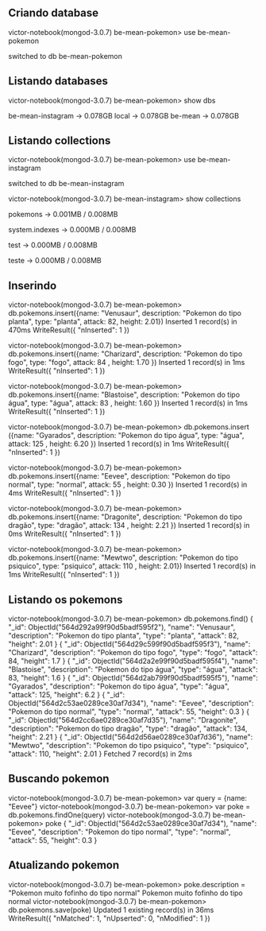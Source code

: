 ## Criando database

victor-notebook(mongod-3.0.7) be-mean-pokemon> use be-mean-pokemon

switched to db be-mean-pokemon

## Listando databases 

victor-notebook(mongod-3.0.7) be-mean-pokemon> show dbs

be-mean-instagram → 0.078GB
local             → 0.078GB
be-mean           → 0.078GB

## Listando collections

victor-notebook(mongod-3.0.7) be-mean-pokemon> use be-mean-instagram

switched to db be-mean-instagram

victor-notebook(mongod-3.0.7) be-mean-instagram> show collections

pokemons       → 0.001MB / 0.008MB

system.indexes → 0.000MB / 0.008MB

test           → 0.000MB / 0.008MB

teste          → 0.000MB / 0.008MB

## Inserindo

victor-notebook(mongod-3.0.7) be-mean-pokemon> db.pokemons.insert({name: "Venusaur", description: "Pokemon do tipo planta", type: "planta", attack: 82, height: 2.01})
Inserted 1 record(s) in 470ms
WriteResult({
  "nInserted": 1
})

victor-notebook(mongod-3.0.7) be-mean-pokemon> db.pokemons.insert({name: "Charizard", description: "Pokemon do tipo fogo", type: "fogo", attack: 84 , height: 1.70 })
Inserted 1 record(s) in 1ms
WriteResult({
  "nInserted": 1
})

victor-notebook(mongod-3.0.7) be-mean-pokemon> db.pokemons.insert({name: "Blastoise", description: "Pokemon do tipo água", type: "água", attack: 83 , height: 1.60  })
Inserted 1 record(s) in 1ms
WriteResult({
  "nInserted": 1
})

victor-notebook(mongod-3.0.7) be-mean-pokemon> db.pokemons.insert ({name: "Gyarados", description: "Pokemon do tipo água", type: "água", attack: 125 , height: 6.20  })
Inserted 1 record(s) in 1ms
WriteResult({
  "nInserted": 1
})

victor-notebook(mongod-3.0.7) be-mean-pokemon> db.pokemons.insert({name: "Eevee", description: "Pokemon do tipo normal", type: "normal", attack: 55 , height: 0.30  })
Inserted 1 record(s) in 4ms
WriteResult({
  "nInserted": 1
})

victor-notebook(mongod-3.0.7) be-mean-pokemon> db.pokemons.insert({name: "Dragonite", description: "Pokemon do tipo dragão", type: "dragão", attack: 134 , height: 2.21 })
Inserted 1 record(s) in 0ms
WriteResult({
  "nInserted": 1
})

victor-notebook(mongod-3.0.7) be-mean-pokemon> db.pokemons.insert({name: "Mewtwo", description: "Pokemon do tipo psiquico", type: "psiquico", attack: 110 , height: 2.01})
Inserted 1 record(s) in 1ms
WriteResult({
  "nInserted": 1
})

## Listando os pokemons

victor-notebook(mongod-3.0.7) be-mean-pokemon> db.pokemons.find()
{
  "_id": ObjectId("564d292a99f90d5badf595f2"),
  "name": "Venusaur",
  "description": "Pokemon do tipo planta",
  "type": "planta",
  "attack": 82,
  "height": 2.01
}
{
  "_id": ObjectId("564d29c599f90d5badf595f3"),
  "name": "Charizard",
  "description": "Pokemon do tipo fogo",
  "type": "fogo",
  "attack": 84,
  "height": 1.7
}
{
  "_id": ObjectId("564d2a2e99f90d5badf595f4"),
  "name": "Blastoise",
  "description": "Pokemon do tipo água",
  "type": "água",
  "attack": 83,
  "height": 1.6
}
{
  "_id": ObjectId("564d2ab799f90d5badf595f5"),
  "name": "Gyarados",
  "description": "Pokemon do tipo água",
  "type": "água",
  "attack": 125,
  "height": 6.2
}
{
  "_id": ObjectId("564d2c53ae0289ce30af7d34"),
  "name": "Eevee",
  "description": "Pokemon do tipo normal",
  "type": "normal",
  "attack": 55,
  "height": 0.3
}
{
  "_id": ObjectId("564d2cc6ae0289ce30af7d35"),
  "name": "Dragonite",
  "description": "Pokemon do tipo dragão",
  "type": "dragão",
  "attack": 134,
  "height": 2.21
}
{
  "_id": ObjectId("564d2d56ae0289ce30af7d36"),
  "name": "Mewtwo",
  "description": "Pokemon do tipo psiquico",
  "type": "psiquico",
  "attack": 110,
  "height": 2.01
}
Fetched 7 record(s) in 2ms

## Buscando pokemon

victor-notebook(mongod-3.0.7) be-mean-pokemon> var query = {name: "Eevee"}
victor-notebook(mongod-3.0.7) be-mean-pokemon> var poke = db.pokemons.findOne(query)
victor-notebook(mongod-3.0.7) be-mean-pokemon> poke
{
  "_id": ObjectId("564d2c53ae0289ce30af7d34"),
  "name": "Eevee",
  "description": "Pokemon do tipo normal",
  "type": "normal",
  "attack": 55,
  "height": 0.3
}

## Atualizando pokemon

victor-notebook(mongod-3.0.7) be-mean-pokemon> poke.description = "Pokemon muito fofinho do tipo normal"
Pokemon muito fofinho do tipo normal
victor-notebook(mongod-3.0.7) be-mean-pokemon> db.pokemons.save(poke)
Updated 1 existing record(s) in 36ms
WriteResult({
  "nMatched": 1,
  "nUpserted": 0,
  "nModified": 1
})

